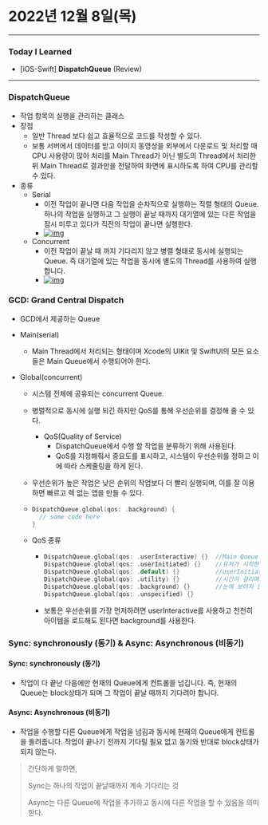 # 2022년 12월 8일(목)

----

### Today I Learned 

- [iOS-Swift] **DispatchQueue** (Review)

---

### DispatchQueue

- 작업 항목의 실행을 관리하는 클래스
- 장점
  - 일반 Thread 보다 쉽고 효율적으로 코드를 작성할 수 있다.
  - 보통 서버에서 데이터를 받고 이미지 동영상을 외부에서 다운로드 및 처리할 때 CPU 사용량이 많아 처리를 Main Thread가 아닌 별도의 Thread에서 처리한 뒤 Main Thread로 결과만을 전달하여 화면에 표시하도록 하여 CPU를 관리할 수 있다.
- 종류
  - Serial
    - 이전 작업이 끝나면 다음 작업을 순차적으로 실행하는 직렬 형태의 Queue. 하나의 작업을 실행하고 그 실행이 끝날 때까지 대기열에 있는 다른 작업을 잠시 미루고 있다가 직전의 작업이 끝나면 실행한다.
    - [![img](https://camo.githubusercontent.com/28bda17cba7f5c6f3be476c2008a9608e74fc3c63ee8e403898dfec5d36de372/68747470733a2f2f696d67312e6461756d63646e2e6e65742f7468756d622f523132383078302f3f73636f64653d6d746973746f72793226666e616d653d6874747073253341253246253246626c6f672e6b616b616f63646e2e6e6574253246646e2532467570697662253246627471366742576a6738672532464d497771756b34363952324d7a41786d583346695531253246696d672e706e67)](https://camo.githubusercontent.com/28bda17cba7f5c6f3be476c2008a9608e74fc3c63ee8e403898dfec5d36de372/68747470733a2f2f696d67312e6461756d63646e2e6e65742f7468756d622f523132383078302f3f73636f64653d6d746973746f72793226666e616d653d6874747073253341253246253246626c6f672e6b616b616f63646e2e6e6574253246646e2532467570697662253246627471366742576a6738672532464d497771756b34363952324d7a41786d583346695531253246696d672e706e67)
  - Concurrent
    - 이전 작업이 끝날 때 까지 기다리지 않고 병렬 형태로 동시에 실행되는 Queue. 즉 대기열에 있는 작업을 동시에 별도의 Thread를 사용하여 실행합니다.
    - [![img](https://camo.githubusercontent.com/eae2f832e712e780b7bde2955e57142c00c1f73ab6ac7091705cf30e243d32fa/68747470733a2f2f696d67312e6461756d63646e2e6e65742f7468756d622f523132383078302f3f73636f64653d6d746973746f72793226666e616d653d6874747073253341253246253246626c6f672e6b616b616f63646e2e6e6574253246646e2532464743464c66253246627471366865667277533225324642746e474248424b704b52327a52755246766b6c644b253246696d672e706e67)](https://camo.githubusercontent.com/eae2f832e712e780b7bde2955e57142c00c1f73ab6ac7091705cf30e243d32fa/68747470733a2f2f696d67312e6461756d63646e2e6e65742f7468756d622f523132383078302f3f73636f64653d6d746973746f72793226666e616d653d6874747073253341253246253246626c6f672e6b616b616f63646e2e6e6574253246646e2532464743464c66253246627471366865667277533225324642746e474248424b704b52327a52755246766b6c644b253246696d672e706e67)

### GCD: Grand Central Dispatch

- GCD에서 제공하는 Queue

- Main(serial)

  - Main Thread에서 처리되는 형태이며 Xcode의 UIKit 및 SwiftUI의 모든 요소들은 Main Queue에서 수행되어야 한다.

- Global(concurrent)

  - 시스템 전체에 공유되는 concurrent Queue.

  - 병렬적으로 동시에 실행 되긴 하지만 QoS를 통해 우선순위를 결정해 줄 수 있다.

    - QoS(Quality of Service)
      - DispatchQueue에서 수행 할 작업을 분류하기 위해 사용된다.
      - QoS를 지정해줘서 중요도를 표시하고, 시스템이 우선순위를 정하고 이에 따라 스케줄링을 하게 된다.

  - 우선순위가 높은 작업은 낮은 순위의 작업보다 더 빨리 실행되며, 이를 잘 이용하면 빠르고 렉 없는 앱을 만들 수 있다.

  - ```swift
    DispatchQueue.global(qos: .background) {
      // some code here 
    }
    ```

  - QoS 종류

    - ```swift
      DispatchQueue.global(qos: .userInteractive) {}  //Main Queue
      DispatchQueue.global(qos: .userInitiated) {}    //유저가 시작한 작업, 유저가 응답을 기다림
      DispatchQueue.global(qos: .default) {}          //userInitiated와 utility의 중간
      DispatchQueue.global(qos: .utility) {}          //시간이 걸리며 즉각적인 응답이 필요하지 않은 경우
      DispatchQueue.global(qos: .background) {}       //눈에 보이지 않는 부분의 작업. 완료 시간 중요X
      DispatchQueue.global(qos: .unspecified) {}
      ```

    - 보통은 우선순위를 가장 먼저하려면 userInteractive를 사용하고 천천히 아이템을 로드해도 된다면 background를 사용한다.

### Sync: synchronously (동기) & Async: Asynchronous (비동기)

#### Sync: synchronously (동기)

- 작업이 다 끝난 다음에만 현재의 Queue에게 컨트롤을 넘깁니다. 즉, 현재의 Queue는 block상태가 되며 그 작업이 끝날 때까지 기다려야 합니다.

#### Async: Asynchronous (비동기)

- 작업을 수행할 다른 Queue에게 작업을 넘김과 동시에 현재의 Queue에게 컨트롤을 돌려줍니다. 작업이 끝나기 전까지 기다릴 필요 없고 동기와 반대로 block상태가 되지 않는다.

> 간단하게 말하면,
>
> Sync는 하나의 작업이 끝날때까지 계속 기다리는 것
>
> Async는 다른 Queue에 작업을 추가하고 동시에 다른 작업을 할 수 있음을 의미한다.
